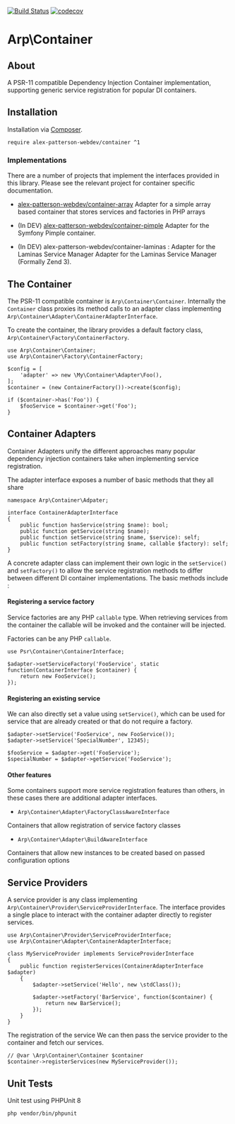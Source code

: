 [![Build Status](https://travis-ci.com/alex-patterson-webdev/container.svg?branch=master)](https://travis-ci.com/alex-patterson-webdev/container)
[![codecov](https://codecov.io/gh/alex-patterson-webdev/container/branch/master/graph/badge.svg)](https://codecov.io/gh/alex-patterson-webdev/container)

# Arp\Container

## About

A PSR-11 compatible Dependency Injection Container implementation, supporting generic service registration for popular DI containers.

## Installation

Installation via [Composer](https://getcomposer.org).

    require alex-patterson-webdev/container ^1
    
### Implementations

There are a number of projects that implement the interfaces provided in this library. Please see the relevant project for 
container specific documentation.

- [alex-patterson-webdev/container-array](https://github.com/alex-patterson-webdev/container-array)
Adapter for a simple array based container that stores services and factories in PHP arrays

- (In DEV) [alex-patterson-webdev/container-pimple](https://github.com/alex-patterson-webdev/container-pimple)
Adapter for the Symfony Pimple container.

- (In DEV) alex-patterson-webdev/container-laminas : Adapter for the Laminas Service Manager
Adapter for the Laminas Service Manager (Formally Zend 3).

## The Container

The PSR-11 compatible container is `Arp\Container\Container`. Internally the `Container` class proxies its method calls 
to an adapter class implementing `Arp\Container\Adapter\ContainerAdapterInterface`.

To create the container, the library provides a default factory class, `Arp\Container\Factory\ContainerFactory`.
 
    use Arp\Container\Container;
    use Arp\Container\Factory\ContainerFactory;
   
    $config = [
        'adapter' => new \My\Container\Adapter\Foo(),
    ];
    $container = (new ContainerFactory())->create($config);
    
    if ($container->has('Foo')) {
        $fooService = $container->get('Foo');
    }    
    
## Container Adapters    
   
Container Adapters unify the different approaches many popular dependency injection containers take when implementing 
service registration.

The adapter interface exposes a number of basic methods that they all share
    
    namespace Arp\Container\Adpater;

    interface ContainerAdapterInterface
    {
        public function hasService(string $name): bool;
        public function getService(string $name);
        public function setService(string $name, $service): self;
        public function setFactory(string $name, callable $factory): self;
    }

A concrete adapter class can implement their own logic in the  `setService()` and `setFactory()` to allow the service registration 
methods to differ between different DI container implementations. The basic methods include :

#### Registering a service factory

Service factories are any PHP `callable` type. When retrieving services from the container the callable will be invoked 
and the container will be injected.

Factories can be any PHP `callable`.

    use Psr\Container\ContainerInterface;
    
    $adapter->setServiceFactory('FooService', static function(ContainerInterface $container) {
        return new FooService();
    });

#### Registering an existing service

We can also directly set a value using `setService()`, which can be used for service that are already created or that do not
require a factory.

    $adapter->setService('FooService', new FooService());
    $adapter->setService('SpecialNumber', 12345);
    
    $fooService = $adapter->get('FooService');
    $specialNumber = $adapter->getService('FooService');

#### Other features

Some containers support more service registration features than others, in these cases there are additional adapter interfaces.

- `Arp\Container\Adapter\FactoryClassAwareInterface`

Containers that allow registration of service factory classes

- `Arp\Container\Adapter\BuildAwareInterface`

Containers that allow new instances to be created based on passed configuration options
   
## Service Providers

A service provider is any class implementing `Arp\Container\Provider\ServiceProviderInterface`. The interface provides a single place
to interact with the container adapter directly to register services.

    use Arp\Container\Provider\ServiceProviderInterface;
    use Arp\Container\Adapter\ContainerAdapterInterface;
    
    class MyServiceProvider implements ServiceProviderInterface
    {
        public function registerServices(ContainerAdapterInterface $adapter)
        {
            $adapter->setService('Hello', new \stdClass());

            $adapter->setFactory('BarService', function($container) {
                return new BarService();
            });
        }
    }
    
The registration of the service We can then pass the service provider to the container and fetch our services.

    // @var \Arp\Container\Container $container
    $container->registerServices(new MyServiceProvider());    

## Unit Tests

Unit test using PHPUnit 8

    php vendor/bin/phpunit
